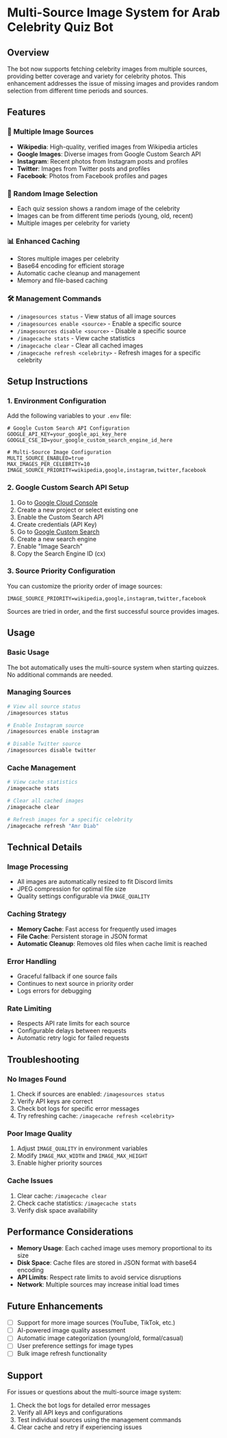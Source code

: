 # Multi-Source Image System for Arab Celebrity Quiz Bot

## Overview

The bot now supports fetching celebrity images from multiple sources, providing better coverage and variety for celebrity photos. This enhancement addresses the issue of missing images and provides random selection from different time periods and sources.

## Features

### 🔄 Multiple Image Sources
- **Wikipedia**: High-quality, verified images from Wikipedia articles
- **Google Images**: Diverse images from Google Custom Search API
- **Instagram**: Recent photos from Instagram posts and profiles
- **Twitter**: Images from Twitter posts and profiles
- **Facebook**: Photos from Facebook profiles and pages

### 🎲 Random Image Selection
- Each quiz session shows a random image of the celebrity
- Images can be from different time periods (young, old, recent)
- Multiple images per celebrity for variety

### 📊 Enhanced Caching
- Stores multiple images per celebrity
- Base64 encoding for efficient storage
- Automatic cache cleanup and management
- Memory and file-based caching

### 🛠️ Management Commands
- `/imagesources status` - View status of all image sources
- `/imagesources enable <source>` - Enable a specific source
- `/imagesources disable <source>` - Disable a specific source
- `/imagecache stats` - View cache statistics
- `/imagecache clear` - Clear all cached images
- `/imagecache refresh <celebrity>` - Refresh images for a specific celebrity

## Setup Instructions

### 1. Environment Configuration

Add the following variables to your `.env` file:

```env
# Google Custom Search API Configuration
GOOGLE_API_KEY=your_google_api_key_here
GOOGLE_CSE_ID=your_google_custom_search_engine_id_here

# Multi-Source Image Configuration
MULTI_SOURCE_ENABLED=true
MAX_IMAGES_PER_CELEBRITY=10
IMAGE_SOURCE_PRIORITY=wikipedia,google,instagram,twitter,facebook
```

### 2. Google Custom Search API Setup

1. Go to [Google Cloud Console](https://console.cloud.google.com/)
2. Create a new project or select existing one
3. Enable the Custom Search API
4. Create credentials (API Key)
5. Go to [Google Custom Search](https://cse.google.com/)
6. Create a new search engine
7. Enable "Image Search"
8. Copy the Search Engine ID (cx)

### 3. Source Priority Configuration

You can customize the priority order of image sources:

```env
IMAGE_SOURCE_PRIORITY=wikipedia,google,instagram,twitter,facebook
```

Sources are tried in order, and the first successful source provides images.

## Usage

### Basic Usage
The bot automatically uses the multi-source system when starting quizzes. No additional commands are needed.

### Managing Sources
```bash
# View all source status
/imagesources status

# Enable Instagram source
/imagesources enable instagram

# Disable Twitter source
/imagesources disable twitter
```

### Cache Management
```bash
# View cache statistics
/imagecache stats

# Clear all cached images
/imagecache clear

# Refresh images for a specific celebrity
/imagecache refresh "Amr Diab"
```

## Technical Details

### Image Processing
- All images are automatically resized to fit Discord limits
- JPEG compression for optimal file size
- Quality settings configurable via `IMAGE_QUALITY`

### Caching Strategy
- **Memory Cache**: Fast access for frequently used images
- **File Cache**: Persistent storage in JSON format
- **Automatic Cleanup**: Removes old files when cache limit is reached

### Error Handling
- Graceful fallback if one source fails
- Continues to next source in priority order
- Logs errors for debugging

### Rate Limiting
- Respects API rate limits for each source
- Configurable delays between requests
- Automatic retry logic for failed requests

## Troubleshooting

### No Images Found
1. Check if sources are enabled: `/imagesources status`
2. Verify API keys are correct
3. Check bot logs for specific error messages
4. Try refreshing cache: `/imagecache refresh <celebrity>`

### Poor Image Quality
1. Adjust `IMAGE_QUALITY` in environment variables
2. Modify `IMAGE_MAX_WIDTH` and `IMAGE_MAX_HEIGHT`
3. Enable higher priority sources

### Cache Issues
1. Clear cache: `/imagecache clear`
2. Check cache statistics: `/imagecache stats`
3. Verify disk space availability

## Performance Considerations

- **Memory Usage**: Each cached image uses memory proportional to its size
- **Disk Space**: Cache files are stored in JSON format with base64 encoding
- **API Limits**: Respect rate limits to avoid service disruptions
- **Network**: Multiple sources may increase initial load times

## Future Enhancements

- [ ] Support for more image sources (YouTube, TikTok, etc.)
- [ ] AI-powered image quality assessment
- [ ] Automatic image categorization (young/old, formal/casual)
- [ ] User preference settings for image types
- [ ] Bulk image refresh functionality

## Support

For issues or questions about the multi-source image system:
1. Check the bot logs for detailed error messages
2. Verify all API keys and configurations
3. Test individual sources using the management commands
4. Clear cache and retry if experiencing issues 